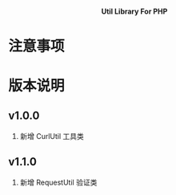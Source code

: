 <h4 align="center">Util Library For PHP</h4>

# 注意事项

# 版本说明

## v1.0.0
1. 新增 CurlUtil 工具类

## v1.1.0
1. 新增 RequestUtil 验证类